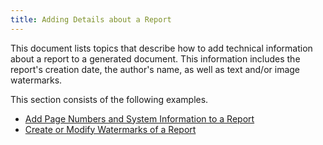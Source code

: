 ```yaml
---
title: Adding Details about a Report
---
```

This document lists topics that describe how to add technical information about a report to a generated document. This information includes the report's creation date, the author's name, as well as text and/or image watermarks.

This section consists of the following examples.
* [Add Page Numbers and System Information to a Report](../../../../../interface-elements-for-desktop/articles/report-designer/report-designer-for-wpf/creating-reports/adding-details-about-a-report/add-page-numbers-and-system-information-to-a-report.md)
* [Create or Modify Watermarks of a Report](../../../../../interface-elements-for-desktop/articles/report-designer/report-designer-for-wpf/creating-reports/adding-details-about-a-report/create-or-modify-watermarks-of-a-report.md)